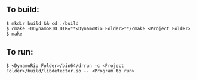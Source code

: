 ## To build:
```
$ mkdir build && cd ./build
$ cmake -DDynamoRIO_DIR=**<DynamoRio Folder>**/cmake <Project Folder>
$ make
```

## To run:
```
$ <DynamoRio Folder>/bin64/drrun -c <Project Folder>/build/libdetector.so -- <Program to run>
```
